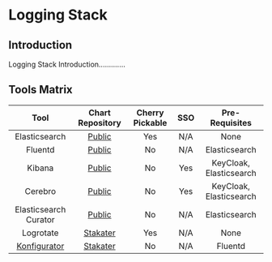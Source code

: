 # Logging Stack

## Introduction

Logging Stack Introduction.............

## Tools Matrix

|          Tool         |                            Chart Repository                                      | Cherry Pickable | SSO | Pre-Requisites |
| :-------------------: | :------------------------------------------------------------------------------: | :--------------:| :--:| :-------------:|
| Elasticsearch         | [Public](https://github.com/elastic/helm-charts)                                 |       Yes       | N/A |      None      |
| Fluentd               | [Public](https://github.com/kiwigrid/helm-charts)                                |        No      | N/A |      Elasticsearch      |
| Kibana                | [Public](https://github.com/helm/charts/tree/master/stable/kibana)               |       No       | Yes |    KeyCloak, Elasticsearch    |
| Cerebro               | [Public](https://github.com/helm/charts/tree/master/stable/cerebro)              |       No       | Yes |    KeyCloak, Elasticsearch    |
| Elasticsearch Curator | [Public](https://github.com/helm/charts/tree/master/stable/elasticsearch-curator)|       No       | N/A |      Elasticsearch      |
| Logrotate             | [Stakater](https://github.com/stakater-charts/logrotate)                         |      Yes       | N/A |      None      |
| [Konfigurator](https://github.com/stakater/Konfigurator)          | [Stakater](https://github.com/stakater/Konfigurator/tree/master/deployments/kubernetes/chart/gitwebhookproxy)                      |       No       | N/A |      Fluentd      |